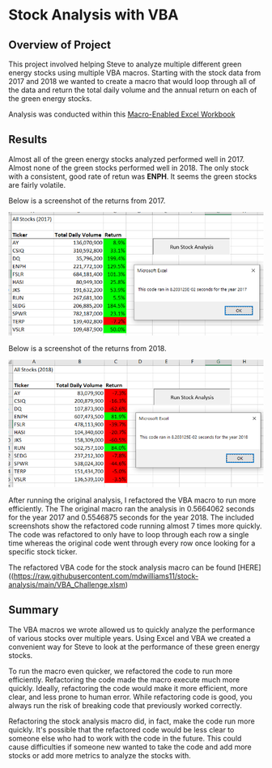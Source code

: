 # Stock Analysis with VBA

## Overview of Project
This project involved helping Steve to analyze multiple different green energy stocks using multiple VBA macros. Starting with the stock data from 2017 and 2018 we wanted to create a macro that would loop through all of the data and return the total daily volume and the annual return on each of the green energy stocks.

Analysis was conducted within this [Macro-Enabled Excel Workbook](https://raw.githubusercontent.com/mdwilliams11/stock-analysis/main/VBA_Challenge.xlsm)

## Results

Almost all of the green energy stocks analyzed performed well in 2017. Almost none of the green stocks performed well in 2018. The only stock with a consistent, good rate of retun was **ENPH**. It seems the green stocks are fairly volatile. 


Below is a screenshot of the returns from 2017.

![VBA Challenge 2017](https://raw.githubusercontent.com/mdwilliams11/stock-analysis/main/resources/VBA_Challenge_2017.png)

Below is a screenshot of the returns from 2018.

![VBA Challenge 2018](https://raw.githubusercontent.com/mdwilliams11/stock-analysis/main/resources/VBA_Challenge_2018.png)


After running the original analysis, I refactored the VBA macro to run more efficiently. The The original macro ran the analysis in 0.5664062 seconds for the year 2017 and 0.5546875 seconds for the year 2018. The included screenshots show the refactored code running almost 7 times more quickly. The code was refactored to only have to loop through each row a single time whereas the original code went through every row once looking for a specific stock ticker.

The refactored VBA code for the stock analysis macro can be found [HERE]((https://raw.githubusercontent.com/mdwilliams11/stock-analysis/main/VBA_Challenge.xlsm)


## Summary

The VBA macros we wrote allowed us to quickly analyze the performance of various stocks over multiple years. Using Excel and VBA we created a convenient way for Steve to look at the performance of these green energy stocks.

To run the macro even quicker, we refactored the code to run more efficiently. Refactoring the code made the macro execute much more quickly. Ideally, refactoring the code would make it more efficient, more clear, and less prone to human error. While refactoring code is good, you always run the risk of breaking code that previously worked correctly.

Refactoring the stock analysis macro did, in fact, make the code run more quickly. It's possible that the refactored code would be less clear to someone else who had to work with the code in the future. This could cause difficulties if someone new wanted to take the code and add more stocks or add more metrics to analyze the stocks with.
